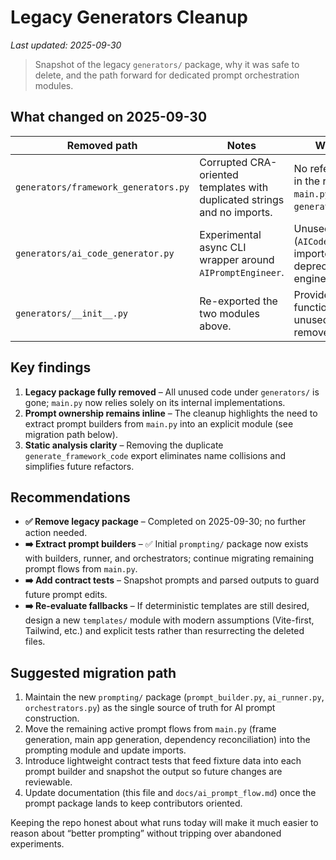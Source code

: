 # Legacy Generators Cleanup

_Last updated: 2025-09-30_

> Snapshot of the legacy `generators/` package, why it was safe to delete, and the path forward for dedicated prompt orchestration modules.

## What changed on 2025-09-30

| Removed path | Notes | Why it was safe |
| --- | --- | --- |
| `generators/framework_generators.py` | Corrupted CRA-oriented templates with duplicated strings and no imports. | No references anywhere in the runtime or tests; `main.py` defines its own `generate_framework_code`. |
| `generators/ai_code_generator.py` | Experimental async CLI wrapper around `AIPromptEngineer`. | Unused class (`AICodeGenerator`) never imported; relied on deprecated prompt engineer. |
| `generators/__init__.py` | Re-exported the two modules above. | Provided no unique functionality once the unused modules were removed. |

## Key findings

1. **Legacy package fully removed** – All unused code under `generators/` is gone; `main.py` now relies solely on its internal implementations.
2. **Prompt ownership remains inline** – The cleanup highlights the need to extract prompt builders from `main.py` into an explicit module (see migration path below).
3. **Static analysis clarity** – Removing the duplicate `generate_framework_code` export eliminates name collisions and simplifies future refactors.

## Recommendations

- **✅ Remove legacy package** – Completed on 2025-09-30; no further action needed.
- **➡️ Extract prompt builders** – ✅ Initial `prompting/` package now exists with builders, runner, and orchestrators; continue migrating remaining prompt flows from `main.py`.
- **➡️ Add contract tests** – Snapshot prompts and parsed outputs to guard future prompt edits.
- **➡️ Re-evaluate fallbacks** – If deterministic templates are still desired, design a new `templates/` module with modern assumptions (Vite-first, Tailwind, etc.) and explicit tests rather than resurrecting the deleted files.

## Suggested migration path

1. Maintain the new `prompting/` package (`prompt_builder.py`, `ai_runner.py`, `orchestrators.py`) as the single source of truth for AI prompt construction.
2. Move the remaining active prompt flows from `main.py` (frame generation, main app generation, dependency reconciliation) into the prompting module and update imports.
3. Introduce lightweight contract tests that feed fixture data into each prompt builder and snapshot the output so future changes are reviewable.
4. Update documentation (this file and `docs/ai_prompt_flow.md`) once the prompt package lands to keep contributors oriented.

Keeping the repo honest about what runs today will make it much easier to reason about “better prompting” without tripping over abandoned experiments.
